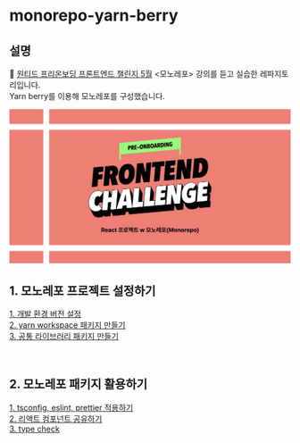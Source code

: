 # monorepo-yarn-berry

## 설명

🎯 [원티드 프리온보딩 프론트엔드 챌린지 5월](https://www.wanted.co.kr/events/pre_challenge_fe_9) <모노레포> 강의를 듣고 실습한 레파지토리입니다.  
Yarn berry를 이용해 모노레포를 구성했습니다.

<img src="wanted_5_monorepo.png" width='640px' alt='wanted_5_monorepo'>

<br>

## 1. 모노레포 프로젝트 설정하기

[1. 개발 환경 버전 설정](https://github.com/ShinjungOh/TIL/blob/main/Monorepo/Yarn%20berry%20-%20%EA%B0%9C%EB%B0%9C%20%ED%99%98%EA%B2%BD%20%EB%B2%84%EC%A0%84%20%EC%84%A4%EC%A0%95.md)  
[2. yarn workspace 패키지 만들기](https://github.com/ShinjungOh/TIL/blob/main/Monorepo/Yarn%20berry%20-%20yarn%20workspace%20%ED%8C%A8%ED%82%A4%EC%A7%80%20%EB%A7%8C%EB%93%A4%EA%B8%B0.md)    
[3. 공통 라이브러리 패키지 만들기](https://github.com/ShinjungOh/TIL/blob/main/Monorepo/Yarn%20berry%20-%20%EA%B3%B5%ED%86%B5%20%EB%9D%BC%EC%9D%B4%EB%B8%8C%EB%9F%AC%EB%A6%AC%20%ED%8C%A8%ED%82%A4%EC%A7%80%20%EB%A7%8C%EB%93%A4%EA%B8%B0.md)  

<br>

## 2. 모노레포 패키지 활용하기

[1. tsconfig, eslint, prettier 적용하기](https://github.com/ShinjungOh/TIL/blob/main/Monorepo/Yarn%20berry%20-%20tsconfig%2C%20eslint%2C%20prettier%20%EC%A0%81%EC%9A%A9%ED%95%98%EA%B8%B0.md)  
[2. 리액트 컴포넌트 공유하기](https://github.com/ShinjungOh/TIL/blob/main/Monorepo/Yarn%20berry%20-%20%EB%A6%AC%EC%95%A1%ED%8A%B8%20%EC%BB%B4%ED%8F%AC%EB%84%8C%ED%8A%B8%20%EA%B3%B5%EC%9C%A0%ED%95%98%EA%B8%B0.md)  
[3. type check](https://github.com/ShinjungOh/TIL/blob/main/Monorepo/Yarn%20berry%20-%20type%20check.md)
